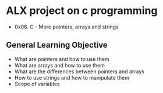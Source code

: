 # ALX project on c programming
* 0x06. C - More pointers, arrays and strings

## General Learning Objective

* What are pointers and how to use them
* What are arrays and how to use them
* What are the differences between pointers and arrays
* How to use strings and how to manipulate them
* Scope of variables
